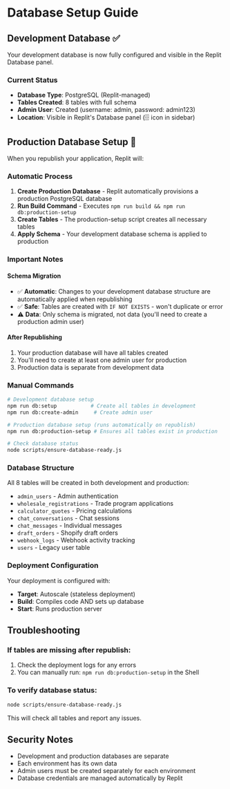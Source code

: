 # Database Setup Guide

## Development Database ✅ 
Your development database is now fully configured and visible in the Replit Database panel.

### Current Status
- **Database Type**: PostgreSQL (Replit-managed)
- **Tables Created**: 8 tables with full schema
- **Admin User**: Created (username: admin, password: admin123)
- **Location**: Visible in Replit's Database panel (🗄️ icon in sidebar)

## Production Database Setup 🚀

When you republish your application, Replit will:

### Automatic Process
1. **Create Production Database** - Replit automatically provisions a production PostgreSQL database
2. **Run Build Command** - Executes `npm run build && npm run db:production-setup`
3. **Create Tables** - The production-setup script creates all necessary tables
4. **Apply Schema** - Your development database schema is applied to production

### Important Notes

#### Schema Migration
- ✅ **Automatic**: Changes to your development database structure are automatically applied when republishing
- ✅ **Safe**: Tables are created with `IF NOT EXISTS` - won't duplicate or error
- ⚠️ **Data**: Only schema is migrated, not data (you'll need to create a production admin user)

#### After Republishing
1. Your production database will have all tables created
2. You'll need to create at least one admin user for production
3. Production data is separate from development data

### Manual Commands

```bash
# Development database setup
npm run db:setup           # Create all tables in development
npm run db:create-admin     # Create admin user

# Production database setup (runs automatically on republish)
npm run db:production-setup # Ensures all tables exist in production

# Check database status
node scripts/ensure-database-ready.js
```

### Database Structure

All 8 tables will be created in both development and production:
- `admin_users` - Admin authentication
- `wholesale_registrations` - Trade program applications
- `calculator_quotes` - Pricing calculations
- `chat_conversations` - Chat sessions
- `chat_messages` - Individual messages
- `draft_orders` - Shopify draft orders
- `webhook_logs` - Webhook activity tracking
- `users` - Legacy user table

### Deployment Configuration

Your deployment is configured with:
- **Target**: Autoscale (stateless deployment)
- **Build**: Compiles code AND sets up database
- **Start**: Runs production server

## Troubleshooting

### If tables are missing after republish:
1. Check the deployment logs for any errors
2. You can manually run: `npm run db:production-setup` in the Shell

### To verify database status:
```bash
node scripts/ensure-database-ready.js
```

This will check all tables and report any issues.

## Security Notes
- Development and production databases are separate
- Each environment has its own data
- Admin users must be created separately for each environment
- Database credentials are managed automatically by Replit